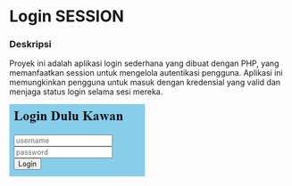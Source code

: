 # Login SESSION

### Deskripsi
Proyek ini adalah aplikasi login sederhana yang dibuat dengan PHP, yang memanfaatkan session untuk mengelola autentikasi pengguna. Aplikasi ini memungkinkan pengguna untuk masuk dengan kredensial yang valid dan menjaga status login selama sesi mereka.

![Login_Session](Screenshot%202024-10-09%20095221.png)